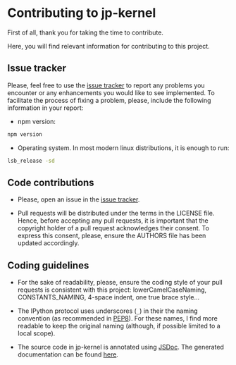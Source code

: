 # Contributing to jp-kernel

First of all, thank you for taking the time to contribute.

Here, you will find relevant information for contributing to this project.


## Issue tracker

Please, feel free to use the [issue
tracker](https://github.com/n-riesco/jp-kernel/issues) to report any problems
you encounter or any enhancements you would like to see implemented. To
facilitate the process of fixing a problem, please, include the following
information in your report:

- npm version:

```sh
npm version
```

- Operating system. In most modern linux distributions, it is enough to run:

```sh
lsb_release -sd
```


## Code contributions

- Please, open an issue in the [issue
  tracker](https://github.com/n-riesco/jp-kernel/issues).

- Pull requests will be distributed under the terms in the LICENSE file. Hence,
  before accepting any pull requests, it is important that the copyright holder
  of a pull request acknowledges their consent. To express this consent, please,
  ensure the AUTHORS file has been updated accordingly.


## Coding guidelines

- For the sake of readability, please, ensure the coding style of your pull
  requests is consistent with this project: lowerCamelCaseNaming,
  CONSTANTS_NAMING, 4-space indent, one true brace style...

- The IPython protocol uses underscores (`_`) in their the naming convention (as
  recommended in [PEP8](https://www.python.org/dev/peps/pep-0008/)). For these
  names, I find more readable to keep the original naming (although, if possible
  limited to a local scope).

- The source code in jp-kernel is annotated using
  [JSDoc](https://github.com/jsdoc3/jsdoc). The generated documentation can be
  found [here](http://n-riesco.github.io/jp-kernel/jsdoc).
